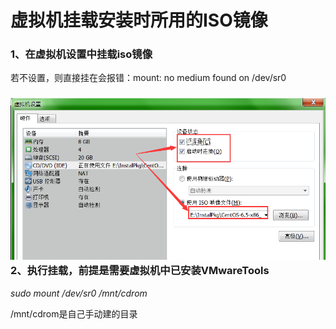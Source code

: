 # 虚拟机挂载安装时所用的ISO镜像

### 1、在虚拟机设置中挂载iso镜像

若不设置，则直接挂在会报错：mount: no medium found on /dev/sr0

### ![](/assets/虚拟机设置挂载镜像.png)2、执行挂载，**前提是需要虚拟机中已安装VMwareTools**

_sudo mount /dev/sr0 /mnt/cdrom_

/mnt/cdrom是自己手动建的目录

